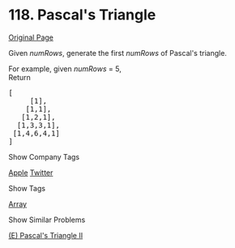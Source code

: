 # 118. Pascal's Triangle

[Original Page](https://leetcode.com/problems/pascals-triangle/)

Given _numRows_, generate the first _numRows_ of Pascal's triangle.

For example, given _numRows_ = 5,  
Return

<pre>[
     [1],
    [1,1],
   [1,2,1],
  [1,3,3,1],
 [1,4,6,4,1]
]
</pre>

<div>

<div id="company_tags" class="btn btn-xs btn-warning">Show Company Tags</div>

<span class="hidebutton">[Apple](/company/apple/) [Twitter](/company/twitter/)</span></div>

<div>

<div id="tags" class="btn btn-xs btn-warning">Show Tags</div>

<span class="hidebutton">[Array](/tag/array/)</span></div>

<div>

<div id="similar" class="btn btn-xs btn-warning">Show Similar Problems</div>

<span class="hidebutton">[(E) Pascal's Triangle II](/problems/pascals-triangle-ii/)</span></div>